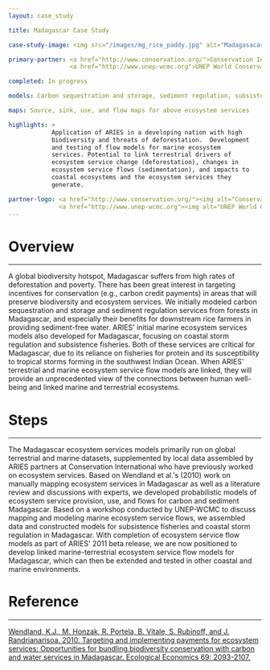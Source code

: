 ```yaml
---
layout: case_study

title: Madagascar Case Study

case-study-image: <img src="/images/mg_rice_paddy.jpg" alt="Madagasacar rice paddy" />

primary-partner: <a href="http://www.conservation.org/">Conservation International</a>,
                 <a href="http://www.unep-wcmc.org">UNEP World Conservation Monitoring Centre</a>

completed: In progress

models: Carbon sequestration and storage, sediment regulation, subsistence fisheries, coastal flood regulation

maps: Source, sink, use, and flow maps for above ecosystem services

highlights: >
            Application of ARIES in a developing nation with high
            biodiversity and threats of deforestation.  Development
            and testing of flow models for marine ecosystem
            services. Potential to link terrestrial drivers of
            ecosystem service change (deforestation), changes in
            ecosystem service flows (sedimentation), and impacts to
            coastal ecosystems and the ecosystem services they
            generate.

partner-logo: <a href="http://www.conservation.org/"><img alt="Conservation International" src="/images/logos/cilogo2.jpg" /></a>
              <a href="http://www.unep-wcmc.org"><img alt="UNEP World Conservation Monitoring Centre" src="/images/UNEP.jpg" /></a>
---
```

# Overview
-----------

A global biodiversity hotspot, Madagascar suffers from high rates of
deforestation and poverty.  There has been great interest in targeting
incentives for conservation (e.g., carbon credit payments) in areas
that will preserve biodiversity and ecosystem services.  We initially
modeled carbon sequestration and storage and sediment regulation
services from forests in Madagascar, and especially their benefits for
downstream rice farmers in providing sediment-free water.  ARIES'
initial marine ecosystem services models also developed for
Madagascar, focusing on coastal storm regulation and subsistence
fisheries.  Both of these services are critical for Madagascar, due to
its reliance on fisheries for protein and its susceptibility to
tropical storms forming in the southwest Indian Ocean.  When ARIES'
terrestrial and marine ecosystem service flow models are linked, they
will provide an unprecedented view of the connections between human
well-being and linked marine and terrestrial ecosystems.

# Steps
--------

The Madagascar ecosystem services models primarily run on global
terrestrial and marine datasets, supplemented by local data assembled
by ARIES partners at Conservation International who have previously
worked on ecosystem services.  Based on Wendland et al.'s (2010) work
on manually mapping ecosystem services in Madagascar as well as a
literature review and discussions with experts, we developed
probabilistic models of ecosystem service provision, use, and flows
for carbon and sediment Madagascar.  Based on a workshop conducted by
UNEP-WCMC to discuss mapping and modeling marine ecosystem service
flows, we assembled data and constructed models for subsistence
fisheries and coastal storm regulation in Madagascar.  With completion
of ecosystem service flow models as part of ARIES' 2011 beta release,
we are now positioned to develop linked marine-terrestrial ecosystem
service flow models for Madagascar, which can then be extended and
tested in other coastal and marine environments.

# Reference
------------

<p>
  <a href="http://www.sciencedirect.com/science/article/pii/S0921800909000044">
    Wendland, K.J., M. Honzak, R. Portela, B. Vitale, S. Rubinoff, and
    J. Randrianarisoa.  2010.  Targeting and implementing payments for
    ecosystem services: Opportunities for bundling biodiversity
    conservation with carbon and water services in Madagascar.
    Ecological Economics 69: 2093-2107.
  </a>
</p>
